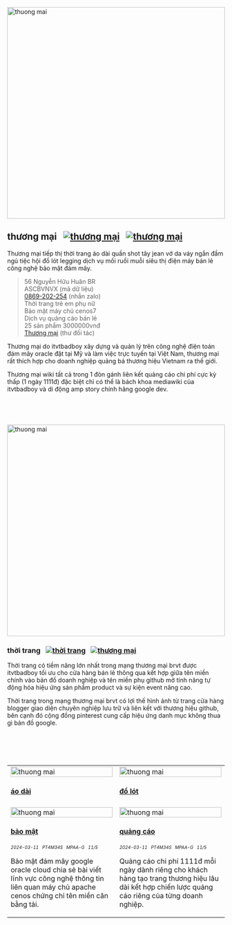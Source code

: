 <img alt="thuong mai" src="https://wiki.thuongmai.blog/images/f/f7/512-vietnam.jpg" width="100%" height="490px"/>

## thương mại&nbsp;&nbsp;&nbsp;[![thương mại](https://www.thuongmai.blog/image/pinterest.png "Thương mại Pinterest")](https://www.pinterest.com/itvtbadboy/)&nbsp;&nbsp;&nbsp;[![thương mại](https://www.thuongmai.blog/image/youtube.png "Thương mại Youtube")](https://www.youtube.com/@thuongmaibrvt)
<p>Thương mại tiếp thị thời trang áo dài quần shot tây jean vớ da váy ngắn đầm ngủ tiệc hội đồ lót legging dịch vụ mối ruồi muỗi siêu thị điện máy bán lẻ công nghệ bảo mật đám mây.</p>

> 56 Nguyễn Hữu Huân BR<br/>
> ASCBVNVX (mã dữ liệu)<br/>
> <a href="https://zalo.me/869202254" title="thương mại" target="_blank">0869-202-254</a> (nhắn zalo)<br/>
> Thời trang trẻ em phụ nữ<br/>
> Bảo mật máy chủ cenos7<br/>
> Dịch vụ quảng cáo bán lẻ<br/>
> 25 sản phẩm 3000000vnđ<br/>
> <a href="mailto:thuongmaibrvt@gmail.com" title="thương mại" target="_blank">Thương mại</a> (thư đối tác)

<p>Thương mại do itvtbadboy xây dựng và quản lý trên công nghệ điện toán đám mây oracle đặt tại Mỹ và làm việc trực tuyến tại Việt Nam, thương mại rất thích hợp cho doanh nghiệp quảng bá thương hiệu Vietnam ra thế giới.</p>
<p>Thương mại wiki tất cả trong 1 đòn gánh liên kết quảng cáo chi phí cực kỳ thấp (1 ngày 1111đ) đặc biệt chỉ có thể là bách khoa mediawiki của itvtbadboy và di động amp story chính hãng google dev.</p>

<div style="padding-top: 30px; padding-bottom: 30px;"></div>

<img alt="thuong mai" src="https://wiki.thuongmai.blog/images/b/b9/Thoi-trang.jpg" width="100%" height="490px"/>

### thời trang&nbsp;&nbsp;&nbsp;[![thời trang](https://www.thuongmai.blog/image/pinterest.png "Thời trang Pinterest")](https://www.pinterest.com/itvtbadboy/)&nbsp;&nbsp;&nbsp;[![thương mại](https://www.thuongmai.blog/image/youtube.png "Thời trang Youtube")](https://www.youtube.com/@thuongmaibrvt)
<p>Thời trang có tiềm năng lớn nhất trong mạng thương mại brvt được itvtbadboy tối ưu cho cửa hàng bán lẻ thông qua kết hợp giữa tên miền chính vào bản đồ doanh nghiệp và tên miền phụ github mở tính năng tự động hóa hiệu ứng sản phẩm product và sự kiện event nâng cao.</p>
<p>Thời trang trong mạng thương mại brvt có lợi thế hình ảnh từ trang cửa hàng blogger giao diện chuyên nghiệp lưu trữ và liên kết với thương hiệu github, bên cạnh đó cộng đồng pinterest cung cấp hiệu ứng danh mục không thua gì bản đồ google.</p>

<div style="padding-top: 30px; padding-bottom: 30px;"></div>

<table style="width: 100%;">
	<tr>
		<td style="width: 50%;">
			<img class="image" src="https://wiki.thuongmai.blog/images/6/66/Ao-dai-satin-trang.jpg" width="100%;" alt="thuong mai"/>
			<h4><a href="https://wiki.thuongmai.blog/index.php/MediaWiki:Ao_dai" title="thương mại" target="_blank">áo dài</a></h4>
		</td>
		<td style="width: 50%;">
			<img class="image" src="https://wiki.thuongmai.blog/images/b/ba/Do-lot-satin-xanh.jpg" width="100%;" alt="thuong mai"/>
			<h4><a href="https://wiki.thuongmai.blog/index.php/MediaWiki:Do_lot" title="thương mại" target="_blank">đồ lót</a></h4>
		</td>
	</tr>
	<tr>
		<td style="width: 50%;">
			<a href="https://www.youtube.com/watch?feature=player_embedded&v=GGJsMHsCbUI" title="thương mại" target="_blank">
				<img class="image" src="https://wiki.thuongmai.blog/images/news/bao-mat.jpg" width="100%;" alt="thuong mai"/>
			</a>
			<h4><a href="https://www.google.com/search?q=baomat+site%3Awww.thuongmai.blog" title="thương mại" target="_blank">bảo mật</a></h4>
			<div style="font-size: 10px;"><i>2024-03-11</i> &nbsp; <i>PT4M34S</i> &nbsp; <i>MPAA-G</i> &nbsp; <i>11/5</i></div>
			<p>Bảo mật đám mây google oracle cloud chia sẻ bài viết lĩnh vực công nghệ thông tin liên quan máy chủ apache cenos chứng chỉ tên miền cân bằng tải.</p>
		</td>
		<td style="width: 50%;">
			<a href="https://www.youtube.com/watch?feature=player_embedded&v=GGJsMHsCbUI" title="thương mại" target="_blank">
				<img class="image" src="https://wiki.thuongmai.blog/images/news/bang-vang-quang-cao.jpg" width="100%;" alt="thuong mai"/>
			</a>
			<h4><a href="https://www.google.com/search?q=quangcao+site%3Awww.thuongmai.blog" title="thương mại" target="_blank">quảng cáo</a></h4>
			<div style="font-size: 10px;"><i>2024-03-11</i> &nbsp; <i>PT4M34S</i> &nbsp; <i>MPAA-G</i> &nbsp; <i>11/5</i></div>
			<p>Quảng cáo chi phí 1111đ mỗi ngày dành riêng cho khách hàng tạo trang thương hiệu lâu dài kết hợp chiến lược quảng cáo riêng của từng doanh nghiệp.</p>
		</td>
	</tr>
</table>
